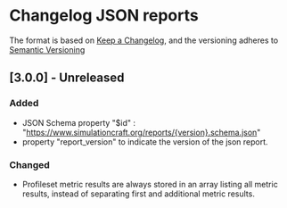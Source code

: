 # Changelog JSON reports

The format is based on [Keep a Changelog](https://keepachangelog.com/en/1.0.0/), and the versioning adheres to [Semantic Versioning](https://semver.org/spec/v2.0.0.html)

## [3.0.0] - Unreleased
### Added
* JSON Schema property "$id" : "https://www.simulationcraft.org/reports/{version}.schema.json"
* property "report_version" to indicate the version of the json report.

### Changed
* Profileset metric results are always stored in an array listing all metric results, instead of separating first and additional metric results.